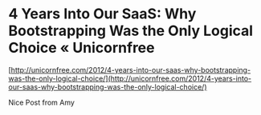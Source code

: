 <!--
id: 40274582896
link: http://tumblr.atmos.org/post/40274582896/4-years-into-our-saas-why-bootstrapping-was-the-only
slug: 4-years-into-our-saas-why-bootstrapping-was-the-only
date: Fri Jan 11 2013 12:40:02 GMT-0800 (PST)
publish: 2013-01-011
tags: 
title: 4 Years Into Our SaaS: Why Bootstrapping Was the Only Logical Choice « Unicornfree
-->


4 Years Into Our SaaS: Why Bootstrapping Was the Only Logical Choice « Unicornfree
==================================================================================

[http://unicornfree.com/2012/4-years-into-our-saas-why-bootstrapping-was-the-only-logical-choice/](http://unicornfree.com/2012/4-years-into-our-saas-why-bootstrapping-was-the-only-logical-choice/)

Nice Post from Amy

